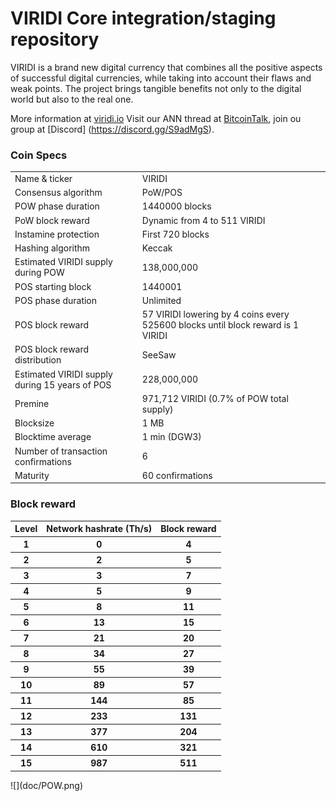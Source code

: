VIRIDI Core integration/staging repository
=====================================

VIRIDI is a brand new digital currency that combines all the positive aspects of successful digital currencies, while taking into account their flaws and weak points.
The project brings tangible benefits not only to the digital world but also to the real one.


More information at [viridi.io](http://www.viridi.io) Visit our ANN thread at [BitcoinTalk](http://www.bitcointalk.org), join ou group at [Discord] (https://discord.gg/S9adMgS).

### Coin Specs

<table>
<tr><td>Name & ticker</td><td>VIRIDI</td></tr>
<tr><td>Consensus algorithm</td><td>PoW/POS</td></tr>
<tr><td>POW phase duration</td><td>1440000 blocks</td></tr>
<tr><td>PoW block reward</td><td>Dynamic from 4 to 511 VIRIDI</td></tr>
<tr><td>Instamine protection</td><td>First 720 blocks</td></tr>
<tr><td>Hashing algorithm</td><td>Keccak</td></tr>
<tr><td>Estimated VIRIDI supply during POW</td><td>138,000,000</td></tr>
<tr><td>POS starting block</td><td>1440001</td></tr>
<tr><td>POS phase duration</td><td>Unlimited</td></tr>
<tr><td>POS block reward</td><td>57 VIRIDI lowering by 4 coins every 525600 blocks until block reward is 1 VIRIDI</td></tr>
<tr><td>POS block reward distribution</td><td>SeeSaw</td></tr>
<tr><td>Estimated VIRIDI supply during 15 years of POS</td><td>228,000,000</td></tr>
<tr><td>Premine</td><td>971,712 VIRIDI (0.7% of POW total supply)</td></tr>
<tr><td>Blocksize</td><td>1 MB</td></tr>
<tr><td>Blocktime average</td><td>1 min (DGW3)</td></tr>
<tr><td>Number of transaction confirmations</td><td>6</td></tr>
<tr><td>Maturity</td><td>60 confirmations</td></tr>
</table>


### Block reward

<table>
<tr><th>Level</th><th>Network hashrate (Th/s)</th><th>Block reward</th></tr>
<tr><th>1</th><th>0</th><th>4</th></tr>
<tr><th>2</th><th>2</th><th>5</th></tr>
<tr><th>3</th><th>3</th><th>7</th></tr>
<tr><th>4</th><th>5</th><th>9</th></tr>
<tr><th>5</th><th>8</th><th>11</th></tr>
<tr><th>6</th><th>13</th><th>15</th></tr>
<tr><th>7</th><th>21</th><th>20</th></tr>
<tr><th>8</th><th>34</th><th>27</th></tr>
<tr><th>9</th><th>55</th><th>39</th></tr>
<tr><th>10</th><th>89</th><th>57</th></tr>
<tr><th>11</th><th>144</th><th>85</th></tr>
<tr><th>12</th><th>233</th><th>131</th></tr>
<tr><th>13</th><th>377</th><th>204</th></tr>
<tr><th>14</th><th>610</th><th>321</th></tr>
<tr><th>15</th><th>987</th><th>511</th></tr>
</table>
![](doc/POW.png)

